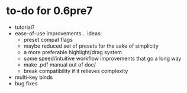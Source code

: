 # to-do for 0.6pre7

- tutorial?
- ease-of-use improvements... ideas:
  - preset compat flags
  - maybe reduced set of presets for the sake of simplicity
  - a more preferable highlight/drag system
  - some speed/intuitive workflow improvements that go a long way 
  - make .pdf manual out of doc/
  - break compatibility if it relieves complexity
- multi-key binds
- bug fixes
